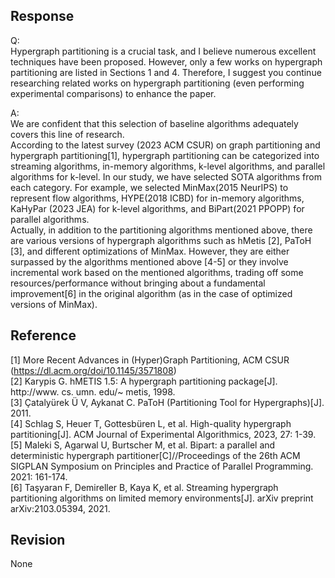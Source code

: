 ## Response
Q:  
Hypergraph partitioning is a crucial task, and I believe numerous excellent techniques have been proposed. However, only a few works on hypergraph partitioning are listed in Sections 1 and 4. Therefore, I suggest you continue researching related works on hypergraph partitioning (even performing experimental comparisons) to enhance the paper.

A:  
We are confident that this selection of baseline algorithms adequately covers this line of research.   
According to the latest survey (2023 ACM CSUR) on graph partitioning and hypergraph partitioning[1], hypergraph partitioning can be categorized into streaming algorithms, in-memory algorithms, k-level algorithms, and parallel algorithms for k-level.  In our study,  we have selected  SOTA algorithms from each category. For example, we selected MinMax(2015 NeurIPS) to represent flow algorithms, HYPE(2018 ICBD) for in-memory algorithms, KaHyPar (2023 JEA) for k-level algorithms, and BiPart(2021 PPOPP) for parallel algorithms.   
Actually, in addition to the partitioning algorithms mentioned above, there are various versions of hypergraph algorithms such as hMetis [2], PaToH [3], and different optimizations of MinMax. However, they are either surpassed by the algorithms mentioned above [4-5] or they involve incremental work based on the mentioned algorithms, trading off some resources/performance without bringing about a fundamental improvement[6] in the original algorithm (as in the case of optimized versions of MinMax).  

## Reference 
[1] More Recent Advances in (Hyper)Graph Partitioning, ACM CSUR  (https://dl.acm.org/doi/10.1145/3571808)  
[2] Karypis G. hMETIS 1.5: A hypergraph partitioning package[J]. http://www. cs. umn. edu/~ metis, 1998.  
[3] Çatalyürek Ü V, Aykanat C. PaToH (Partitioning Tool for Hypergraphs)[J]. 2011.  
[4] Schlag S, Heuer T, Gottesbüren L, et al. High-quality hypergraph partitioning[J]. ACM Journal of Experimental Algorithmics, 2023, 27: 1-39.  
[5] Maleki S, Agarwal U, Burtscher M, et al. Bipart: a parallel and deterministic hypergraph partitioner[C]//Proceedings of the 26th ACM SIGPLAN Symposium on Principles and Practice of Parallel Programming. 2021: 161-174.  
[6] Taşyaran F, Demireller B, Kaya K, et al. Streaming hypergraph partitioning algorithms on limited memory environments[J]. arXiv preprint arXiv:2103.05394, 2021.  
## Revision
None

